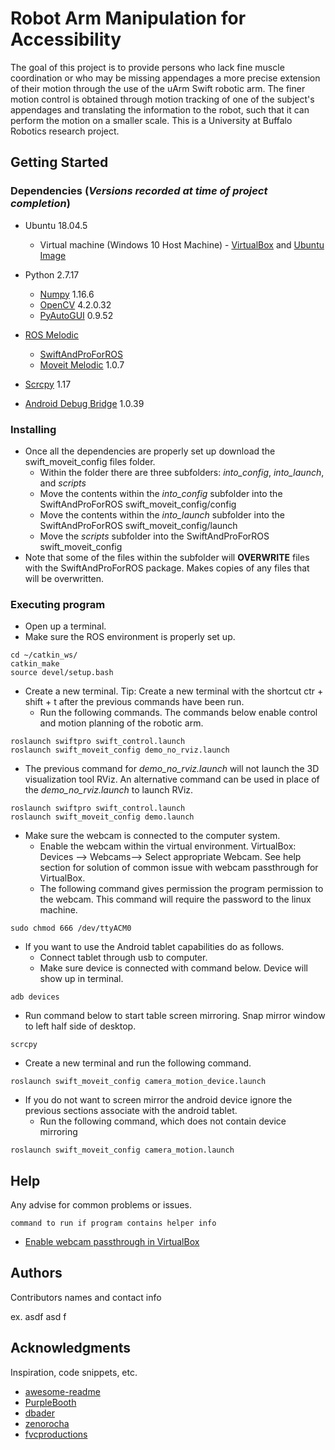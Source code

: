 # Robot Arm Manipulation for Accessibility
The goal of this project is to provide persons who lack fine muscle coordination or who may be missing appendages a more precise extension of their motion through the use of the uArm Swift robotic arm. The finer motion control is obtained through motion tracking of one of the subject's appendages and translating the information to the robot, such that it can perform the motion on a smaller scale. This is a University at Buffalo Robotics research project.

## Getting Started

### Dependencies (*Versions recorded at time of project completion*)

* Ubuntu 18.04.5
  * Virtual machine (Windows 10 Host Machine) - [VirtualBox](https://www.virtualbox.org/wiki/Downloads) and [Ubuntu Image](https://www.linuxvmimages.com/images/ubuntu-1804/)

* Python 2.7.17
  * [Numpy](https://devdocs.io/numpy~1.16/) 1.16.6
  * [OpenCV](https://docs.opencv.org/4.2.0/) 4.2.0.32
  * [PyAutoGUI](https://pyautogui.readthedocs.io/en/latest/) 0.9.52
 
* [ROS Melodic](http://wiki.ros.org/melodic/Installation/Ubuntu )
  * [SwiftAndProForROS](https://github.com/uArm-Developer/RosForSwiftAndSwiftPro)
  * [Moveit Melodic](http://docs.ros.org/en/melodic/api/moveit_tutorials/html/doc/getting_started/getting_started.html) 1.0.7
  
* [Scrcpy](https://github.com/Genymobile/scrcpy) 1.17

* [Android Debug Bridge](https://developer.android.com/studio/command-line/adb) 1.0.39

### Installing

* Once all the dependencies are properly set up download the swift_moveit_config files folder.
  * Within the folder there are three subfolders: *into_config*, *into_launch*, and *scripts*
  * Move the contents within the *into_config* subfolder into the SwiftAndProForROS swift_moveit_config/config
  * Move the contents within the *into_launch* subfolder into the SwiftAndProForROS swift_moveit_config/launch
  * Move the *scripts* subfolder into the SwiftAndProForROS swift_moveit_config
* Note that some of the files within the subfolder will **OVERWRITE** files with the SwiftAndProForROS package. Makes copies of any files that will be overwritten.

### Executing program

* Open up a terminal.
* Make sure the ROS environment is properly set up.
```
cd ~/catkin_ws/
catkin_make
source devel/setup.bash
```

* Create a new terminal. Tip: Create a new terminal with the shortcut ctr + shift + t after the previous commands have been run.
  * Run the following commands. The commands below enable control and motion planning of the robotic arm.
```
roslaunch swiftpro swift_control.launch
roslaunch swift_moveit_config demo_no_rviz.launch
```
  * The previous command for *demo_no_rviz.launch* will not launch the 3D visualization tool RViz. An alternative command can be used in place of the *demo_no_rviz.launch* to launch RViz. 
```
roslaunch swiftpro swift_control.launch
roslaunch swift_moveit_config demo.launch
```

* Make sure the webcam is connected to the computer system. 
  * Enable the webcam within the virtual environment. VirtualBox: Devices --> Webcams--> Select appropriate Webcam. See help section for solution of common issue with webcam passthrough for VirtualBox.
  * The following command gives permission the program permission to the webcam. This command will require the password to the linux machine.
```
sudo chmod 666 /dev/ttyACM0
```

* If you want to use the Android tablet capabilities do as follows. 
  * Connect tablet through usb to computer. 
  * Make sure device is connected with command below. Device will show up in terminal.
```
adb devices
```
  * Run command below to start table screen mirroring. Snap mirror window to left half side of desktop.
```
scrcpy
```
  * Create a new terminal and run the following command.
```
roslaunch swift_moveit_config camera_motion_device.launch
```

* If you do not want to screen mirror the android device ignore the previous sections associate with the android tablet. 
  * Run the following command, which does not contain device mirroring
```
roslaunch swift_moveit_config camera_motion.launch
```

## Help

Any advise for common problems or issues.
```
command to run if program contains helper info
```
* [Enable webcam passthrough in VirtualBox](https://scribles.net/using-webcam-in-virtualbox-guest-os-on-windows-host/)

## Authors

Contributors names and contact info

ex. asdf asd f 

## Acknowledgments

Inspiration, code snippets, etc.
* [awesome-readme](https://github.com/matiassingers/awesome-readme)
* [PurpleBooth](https://gist.github.com/PurpleBooth/109311bb0361f32d87a2)
* [dbader](https://github.com/dbader/readme-template)
* [zenorocha](https://gist.github.com/zenorocha/4526327)
* [fvcproductions](https://gist.github.com/fvcproductions/1bfc2d4aecb01a834b46)
